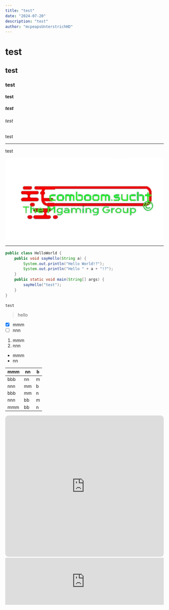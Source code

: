 ```yaml
---
title: "test"
date: "2024-07-20"
description: "test"
author: "mcpeapsUnterstrichHD"
---
```

# test

## test

### test

#### test

##### test

###### test

test

---

test

![Logo of comboom.sucht](./pictures/Logo-transparet-4x.png)

---

```java
public class HelloWorld {
	public void sayHello(String a) {
		System.out.println("Hello World!?");
		System.out.println("Hello " + a + "!?");
	}
	public static void main(String[] args) {
		sayHello("test");
	}
}
```

`test`

> hello

* [x] mmm
* [ ] nnn

1. mmm
2. nnn

* mmm
* nn

| mmm | nn | b |
| --- | -- | - |
| bbb | nn | m |
| nnn | mm | b |
| bbb | mm | n |
| nnn | bb | m |
| mmm | bb | n |


<iframe allow="autoplay *; encrypted-media *; fullscreen *; clipboard-write" frameborder="0" height="450" style="width:100%;max-width:660px;overflow:hidden;border-radius:10px;" sandbox="allow-forms allow-popups allow-same-origin allow-scripts allow-storage-access-by-user-activation allow-top-navigation-by-user-activation" src="https://embed.music.apple.com/de/playlist/favorite/pl.u-aZb0kXDFP7zBoV2"></iframe>

</br>

<iframe width="100%" height="150" src="https://odesli.co/embed/?url=https%3A%2F%2Fsong.link%2Ffestival_dream&theme=dark" frameborder="0" allowfullscreen sandbox="allow-same-origin allow-scripts allow-presentation allow-popups allow-popups-to-escape-sandbox" allow="clipboard-read; clipboard-write"></iframe>
<!--stackedit_data:
eyJoaXN0b3J5IjpbLTE3OTAyNzM1ODIsLTU2NzUxNjY1LC0xNz
kwMjczNTgyXX0=
-->